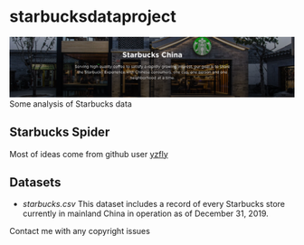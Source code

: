 # starbucksdataproject
![starbucks.png](starbucks.png)
Some analysis of Starbucks data

## Starbucks Spider

Most of ideas come from github user [yzfly](https://github.com/yzfly/Starbucks-Spider)

## Datasets
  - *starbucks.csv* This dataset includes a record of every Starbucks store currently in mainland China in operation as of December 31, 2019.

Contact me with any copyright issues